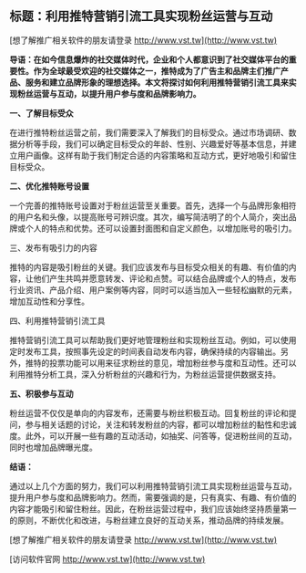 ## **标题：利用推特营销引流工具实现粉丝运营与互动**

[想了解推广相关软件的朋友请登录 http://www.vst.tw](http://www.vst.tw)

**导语：在如今信息爆炸的社交媒体时代，企业和个人都意识到了社交媒体平台的重要性。作为全球最受欢迎的社交媒体之一，推特成为了广告主和品牌主们推广产品、服务和建立品牌形象的理想选择。本文将探讨如何利用推特营销引流工具来实现粉丝运营与互动，以提升用户参与度和品牌影响力。**

**一、了解目标受众**

在进行推特粉丝运营之前，我们需要深入了解我们的目标受众。通过市场调研、数据分析等手段，我们可以确定目标受众的年龄、性别、兴趣爱好等基本信息，并建立用户画像。这样有助于我们制定合适的内容策略和互动方式，更好地吸引和留住目标受众。

**二、优化推特账号设置**

一个完善的推特账号设置对于粉丝运营至关重要。首先，选择一个与品牌形象相符的用户名和头像，以提高账号可辨识度。其次，编写简洁明了的个人简介，突出品牌或个人的特点和优势。还可以设置封面图和自定义颜色，以增加账号的吸引力。

三、发布有吸引力的内容

推特的内容是吸引粉丝的关键。我们应该发布与目标受众相关的有趣、有价值的内容，让他们产生共鸣并愿意转发、评论和点赞。可以结合品牌或个人的特点，发布行业资讯、产品介绍、用户案例等内容，同时可以适当加入一些轻松幽默的元素，增加互动性和分享性。

四、利用推特营销引流工具

推特营销引流工具可以帮助我们更好地管理粉丝和实现粉丝互动。例如，可以使用定时发布工具，按照事先设定的时间表自动发布内容，确保持续的内容输出。另外，推特的投票功能可以用来征求粉丝的意见，增加粉丝参与度和互动性。还可以利用推特分析工具，深入分析粉丝的兴趣和行为，为粉丝运营提供数据支持。

**五、积极参与互动**

粉丝运营不仅仅是单向的内容发布，还需要与粉丝积极互动。回复粉丝的评论和提问，参与相关话题的讨论，关注和转发粉丝的内容，都可以增加粉丝的黏性和忠诚度。此外，可以开展一些有趣的互动活动，如抽奖、问答等，促进粉丝间的互动，同时也增加品牌曝光度。

**结语：**

通过以上几个方面的努力，我们可以利用推特营销引流工具实现粉丝运营与互动，提升用户参与度和品牌影响力。然而，需要强调的是，只有真实、有趣、有价值的内容才能吸引和留住粉丝。因此，在粉丝运营过程中，我们应该始终坚持质量第一的原则，不断优化和改进，与粉丝建立良好的互动关系，推动品牌的持续发展。

[想了解推广相关软件的朋友请登录 http://www.vst.tw](http://www.vst.tw)


[访问软件官网 http://www.vst.tw](http://www.vst.tw)
